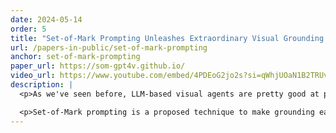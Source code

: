 ```yaml
---
date: 2024-05-14
order: 5
title: "Set-of-Mark Prompting Unleashes Extraordinary Visual Grounding in GPT-4V"
url: /papers-in-public/set-of-mark-prompting
anchor: set-of-mark-prompting
paper_url: https://som-gpt4v.github.io/
video_url: https://www.youtube.com/embed/4PDEoG2jo2s?si=qWhjUOaN1B2TRUvu
description: |
  <p>As we've seen before, LLM-based visual agents are pretty good at planning what to do when completing high-level tasks, but pretty bad at "grounding", i.e. turning the plan into an executable action.</p>

  <p>Set-of-Mark prompting is a proposed technique to make grounding easier - it turns out that by annotating image inputs with masks and labels we can help LLMs ground the tasks better.</p>
---
```

